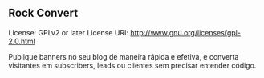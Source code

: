 ## Rock Convert
License: GPLv2 or later
License URI: http://www.gnu.org/licenses/gpl-2.0.html

Publique banners no seu blog de maneira rápida e efetiva, e converta visitantes em subscribers, leads ou clientes sem precisar entender código.
